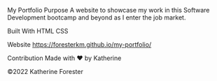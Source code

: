 My Portfolio
Purpose
A website to showcase my work in this Software Development bootcamp and beyond as I enter the job market.


Built With
HTML
CSS

Website
https://foresterkm.github.io/my-portfolio/

Contribution
Made with ❤️ by Katherine

©️2022 Katherine Forester